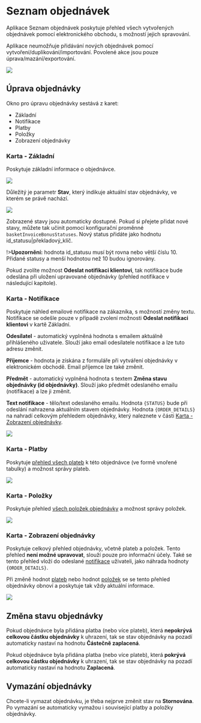 # Seznam objednávek

Aplikace Seznam objednávek poskytuje přehled všech vytvořených objednávek pomocí elektronického obchodu, s možností jejich spravování.

Aplikace neumožňuje přidávání nových objednávek pomocí vytvoření/duplikování/importování. Povolené akce jsou pouze úprava/mazání/exportování.

![](datatable.png)

## Úprava objednávky

Okno pro úpravu objednávky sestává z karet:
- Základní
- Notifikace
- Platby
- Položky
- Zobrazení objednávky

### Karta - Základní

Poskytuje základní informace o objednávce.

![](editor_basic.png)

Důležitý je parametr **Stav**, který indikuje aktuální stav objednávky, ve kterém se právě nachází.

![](editor_basic_status.png)

Zobrazené stavy jsou automaticky dostupné. Pokud si přejete přidat nové stavy, můžete tak učinit pomocí konfigurační proměnné `basketInvoiceBonusStatuses`. Nový status přidáte jako hodnotu id\_statusu|překladový\_klíč.

!>**Upozornění:** hodnota id\_statusu musí být rovna nebo větší číslu 10. Přidané statusy a menší hodnotou než 10 budou ignorovány.

Pokud zvolíte možnost **Odeslat notifikaci klientovi**, tak notifikace bude odeslána při uložení upravované objednávky (přehled notifikace v následující kapitole).

### Karta - Notifikace

Poskytuje náhled emailové notifikace na zákazníka, s možností změny textu. Notifikace se odešle pouze v případě zvolení možnosti **Odeslat notifikaci klientovi** v kartě Základní.

**Odesílatel** - automatický vyplněná hodnota s emailem aktuálně přihlášeného uživatele. Slouží jako email odesílatele notifikace a lze tuto adresu změnit.

**Příjemce** - hodnota je získána z formuláře při vytváření objednávky v elektronickém obchodě. Email příjemce lze také změnit.

**Předmět** - automatický vyplněná hodnota s textem **Změna stavu objednávky (id objednávky)**. Slouží jako předmět odeslaného emailu (notifikace) a lze ji změnit.

**Text notifikace** - tělo/text odeslaného emailu. Hodnota `{STATUS}` bude při odeslání nahrazena aktuálním stavem objednávky. Hodnota `{ORDER_DETAILS}` na nahradí celkovým přehledem objednávky, který naleznete v části [Karta - Zobrazení objednávky](#karta-zobrazení-objednávky).

![](editor_notify.png)

### Karta - Platby

Poskytuje [přehled všech plateb](payments.md) k této objednávce (ve formě vnořené tabulky) a možnost správy plateb.

![](editor_payments.png)

### Karta - Položky

Poskytuje přehled [všech položek objednávky](items.md) a možnost správy položek.

![](editor_items.png)

### Karta - Zobrazení objednávky

Poskytuje celkový přehled objednávky, včetně plateb a položek. Tento přehled **není možné upravovat**, slouží pouze pro informační účely. Také se tento přehled vloží do odeslané [notifikace](#karta-notifikace) uživateli, jako náhrada hodnoty `{ORDER_DETAILS}`.

Při změně hodnot [plateb](#karta-platby) nebo hodnot [položek](#karta-položky) se se tento přehled objednávky obnoví a poskytuje tak vždy aktuální informace.

![](editor_order_status.png)

## Změna stavu objednávky

Pokud objednávce byla přidána platba (nebo více plateb), která **nepokrývá celkovou částku objednávky** k uhrazení, tak se stav objednávky na pozadí automaticky nastaví na hodnotu **Částečně zaplacená**.

Pokud objednávce byla přidána platba (nebo více plateb), která **pokrývá celkovou částku objednávky** k uhrazení, tak se stav objednávky na pozadí automaticky nastaví na hodnotu **Zaplacená**.

## Vymazání objednávky

Chcete-li vymazat objednávku, je třeba nejprve změnit stav na **Stornována**. Po vymazání se automaticky vymažou i související platby a položky objednávky.
